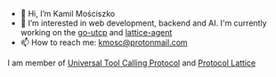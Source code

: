 - 👋 Hi, I’m Kamil Mościszko
- 👀 I’m interested in web development, backend and AI. I'm currently working on the [go-utcp](https://github.com/universal-tool-calling-protocol/go-utcp) and [lattice-agent](https://github.com/Raezil/lattice-agent)
- 📫 How to reach me: kmosc@protonmail.com

I am member of [Universal Tool Calling Protocol](https://github.com/universal-tool-calling-protocol) and [Protocol Lattice](https://github.com/Protocol-Lattice)

<!---
Raezil/Raezil is a ✨ special ✨ repository because its `README.md` (this file) appears on your GitHub profile.
You can click the Preview link to take a look at your changes.
--->
